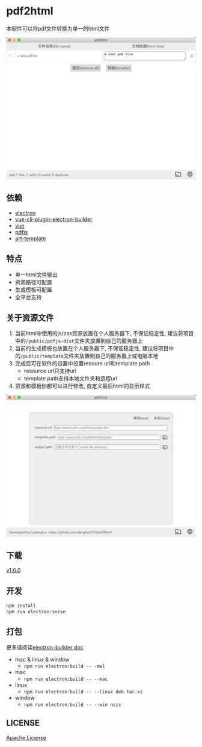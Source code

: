 # pdf2html
本软件可以将pdf文件转换为单一的html文件

![screenshot](./screenshot/home.png)

## 依赖
 - [electron](https://github.com/electron/electron)
 - [vue-cli-plugin-electron-builder](https://github.com/nklayman/vue-cli-plugin-electron-builder)
 - [vue](https://github.com/vuejs/vue)
 - [pdfjs](https://github.com/mozilla/pdf.js)
 - [art-template](https://github.com/aui/art-template)

## 特点
- 单一html文件输出
- 资源路径可配置
- 生成模板可配置
- 全平台支持

## 关于资源文件
1. 当前html中使用的js/css资源放置在个人服务器下, 不保证稳定性, 建议将项目中的```/public/pdfjs-dist```文件夹放置到自己的服务器上
2. 当前的生成模板也放置在个人服务器下, 不保证稳定性, 建议将项目中的```/public/template```文件夹放置到自己的服务器上或电脑本地
3. 完成后可在软件的设置中设置resoure url和template path
   - resource url只支持url
   - template path支持本地文件夹和远程url
4. 资源和模板你都可以进行修改, 自定义最后html的显示样式

![screenshot](./screenshot/setting.png)

## 下载
[v1.0.0](https://github.com/denghui1010/pdf2html/releases/tag/v1.0.0)

## 开发
```
npm install
npm run electron:serve
```

## 打包
更多请阅读[electron-builder doc](https://www.electron.build/cli)
- mac & linux & window
  - ```npm run electron:build -- -mwl```
- mac
  - ```npm run electron:build -- --mac```
- linux
  - ```npm run electron:build -- --linux deb tar.xz```
- window
  - ```npm run electron:build -- --win nsis```

## LICENSE
[Apache License](/LICENSE)
